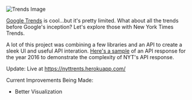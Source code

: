 ![Trends Image](https://www.dropbox.com/s/j1elc1pznrx2fjj/trends.png?raw=1)

[Google Trends](https://www.google.com/trends/) is cool...but it's pretty limited. What about all the trends before Google's inception?
Let's explore those with New York Times Trends.

A lot of this project was combining a few libraries and an API to create a sleek UI and useful API interation.
[Here's a sample](https://api.nytimes.com/svc/archive/v1/2016/1.json?api-key=f48e8031e0eb4215826d116e3523fab8) of an API response for the year 2016 to demonstrate the complexity of NYT's API response. 

Update: Live at https://nyttrents.herokuapp.com/

Current Improvements Being Made:
* Better Visualization